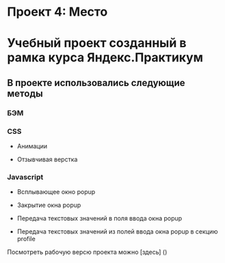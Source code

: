 # Проект 4: Место 

# Учебный проект созданный в рамка курса Яндекс.Практикум



## В проекте использовались следующие методы 

### БЭМ

### CSS 

* Анимации

* Отзывчивая верстка

### Javascript

* Всплывающее окно popup

* Закрытие окна popup

* Передача текстовых значений в поля ввода окна popup

* Передача текстовых значений из полей ввода окна popup в секцию profile

Посмотреть рабочую версю проекта можно [здесь] ()

